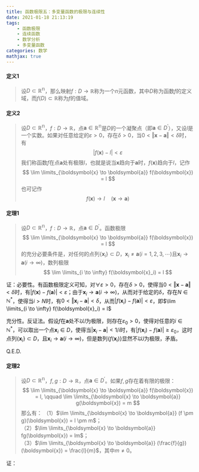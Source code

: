 ```yaml
---
title: 函数极限五：多变量函数的极限与连续性
date: 2021-01-18 21:13:19
tags:
    - 函数极限
    - 连续函数
    - 数学分析
    - 多变量函数
categories: 数学
mathjax: true
---
```


#### 定义1
> 设$D \subset \mathbb{R^n}$，那么映射$f: D \to \mathbb{R}$称为一个$n$元函数，其中$D$称为函数$f$的定义域，而$f(D) \subset \mathbb{R}$称为$f$的值域。

#### 定义2
> 设$D \subset \mathbb{R^n}$，$f: D \to \mathbb{R}$，点$\boldsymbol{a} \in \mathbb{R^n}$是$D$的一个凝聚点（即$\boldsymbol{a} \in D^\prime$），又设$l$是一个实数。如果对任意给定的$\varepsilon > 0$，存在$\delta > 0$，当$0 < \Vert \boldsymbol{x} - \boldsymbol{a} \Vert < \delta$时，有
$$
    |f(\boldsymbol{x}) - l| < \varepsilon
$$
我们称函数$f$在点$\boldsymbol{a}$处有极限$l$，也就是说当$\boldsymbol{x}$趋向于$\boldsymbol{a}$时，$f(\boldsymbol{x})$趋向于$l$，记作
$$
    \lim \limits_{\boldsymbol{x} \to \boldsymbol{a}} f(\boldsymbol{x}) = l
$$
也可记作
$$
    f(\boldsymbol{x}) \to l \quad (\boldsymbol{x} \to \boldsymbol{a})
$$


#### 定理1
> 设$D \subset \mathbb{R^n}$，$f: D \to \mathbb{R}$，点$\boldsymbol{a} \in D^\prime$。函数极限
$$
    \lim \limits_{\boldsymbol{x} \to \boldsymbol{a}} f(\boldsymbol{x}) = l
$$
的充分必要条件是，对任何的点列$\{\boldsymbol{x}_i\} \subset D$，$\boldsymbol{x}_i \ne \boldsymbol{a} (i=1,2,3,\cdots)$且$\boldsymbol{x}_i \to \boldsymbol{a} (i \to \infty)$，数列极限
$$
    \lim \limits_{i \to \infty} f(\boldsymbol{x}_i) = l
$$

证：必要性。有函数极限定义可知，对$\forall \varepsilon > 0$，存在$\delta > 0$，使得当$0 < \Vert \boldsymbol{x} - \boldsymbol{a} \Vert < \delta$时，有$|f(\boldsymbol{x}) - f(\boldsymbol{a})| < \varepsilon$；由于$\boldsymbol{x}_i \to \boldsymbol{a} (i \to \infty)$，从而对于给定的$\delta$，存在$N \in \mathbb{N^*}$，使得当$i > N$时，有$0 < \Vert \boldsymbol{x}_i - \boldsymbol{a}| < \delta$，从而$|f(\boldsymbol{x}_i) - f(\boldsymbol{a})| < \varepsilon$，即$\lim \limits_{i \to \infty} f(\boldsymbol{x}_i) = l$

充分性。反证法。假设$f$在$\boldsymbol{a}$处不以$l$为极限，则存在$\varepsilon_0 > 0$，使得对任意的$i \in \mathbb{N^*}$，可以取出一个点$\boldsymbol{x}_i \in D$，使得当$|\boldsymbol{x}_i - \boldsymbol{a}| < 1/i$时，有$|f(\boldsymbol{x}_i) - f(\boldsymbol{a})| \ge \varepsilon_0$，这时点列$\{\boldsymbol{x}_i\} \subset D$，且$\boldsymbol{x}_i \to \boldsymbol{a} (i \to \infty)$，但是数列$\{f(\boldsymbol{x}_i)\}$显然不以$l$为极限，矛盾。

Q.E.D.


#### 定理2
> 设$D \subset \mathbb{R^n}$，$f,g: D \to \mathbb{R}$，点$\boldsymbol{a} \in D^\prime$。如果$f,g$存在着有限的极限：
$$
    \lim \limits_{\boldsymbol{x} \to \boldsymbol{a}} f(\boldsymbol{x}) = l, \qquad \lim \limits_{\boldsymbol{x} \to \boldsymbol{a}} g(\boldsymbol{x}) = m
$$
那么有：
（1）$\lim \limits_{\boldsymbol{x} \to \boldsymbol{a}} (f \pm g)(\boldsymbol{x}) = l \pm m$；<br/>
（2）$\lim \limits_{\boldsymbol{x} \to \boldsymbol{a}} fg(\boldsymbol{x}) = lm$；<br/>
（3）$\lim \limits_{\boldsymbol{x} \to \boldsymbol{a}} (\frac{f}{g})(\boldsymbol{x}) = \frac{l}{m}$，其中$m \ne 0$。

证：